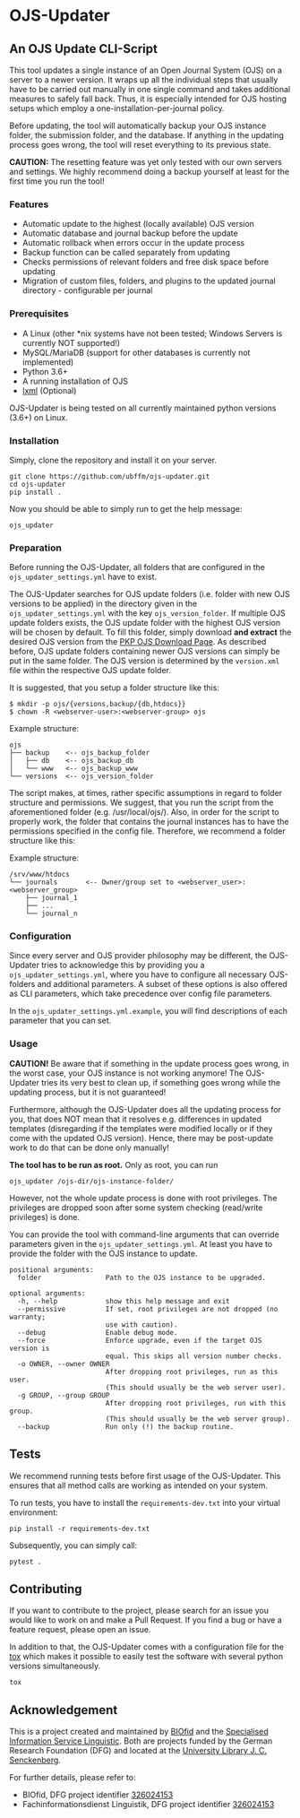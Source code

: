 # OJS-Updater

## An OJS Update CLI-Script

This tool updates a single instance of an Open Journal System (OJS) on a server to a newer version. It wraps up all
the individual steps that usually have to be carried out manually in one single command and takes additional measures to
safely fall back. Thus, it is especially intended for OJS hosting setups which employ a
one-installation-per-journal policy.

Before updating, the tool will automatically backup your OJS instance folder, the submission folder, and the database.
If anything in the updating process goes wrong, the tool will reset everything to its previous state.

**CAUTION:** The resetting feature was yet only tested with our own servers and settings. We highly recommend doing a
backup yourself at least for the first time you run the tool!

### Features

* Automatic update to the highest (locally available) OJS version
* Automatic database and journal backup before the update
* Automatic rollback when errors occur in the update process
* Backup function can be called separately from updating
* Checks permissions of relevant folders and free disk space before updating
* Migration of custom files, folders, and plugins to the updated journal directory - configurable per journal

### Prerequisites

* A Linux (other *nix systems have not been tested; Windows Servers is currently NOT supported!)
* MySQL/MariaDB (support for other databases is currently not implemented)
* Python 3.6+ 
* A running installation of OJS
* [lxml](https://pypi.org/project/lxml/) (Optional)

OJS-Updater is being tested on all currently maintained python versions (3.6+) on Linux.

### Installation

Simply, clone the repository and install it on your server.

```
git clone https://github.com/ubffm/ojs-updater.git
cd ojs-updater
pip install .
```

Now you should be able to simply run to get the help message:

`ojs_updater`

### Preparation

Before running the OJS-Updater, all folders that are configured in the `ojs_updater_settings.yml` have to exist.

The OJS-Updater searches for OJS update folders (i.e. folder with new OJS versions to be applied) in the directory given in the `ojs_updater_settings.yml` with the key `ojs_version_folder`. If multiple OJS update folders exists, the OJS update folder with the highest OJS version will be chosen by default. To fill this folder, simply download **and extract** the desired OJS version from the [PKP OJS Download Page](https://pkp.sfu.ca/ojs/ojs_download/). As described before, OJS update folders containing newer OJS versions can simply be put in the same folder. The OJS version is determined by the `version.xml` file within the respective OJS update folder.

It is suggested, that you setup a folder structure like this:
```shell
$ mkdir -p ojs/{versions,backup/{db,htdocs}}
$ chown -R <webserver-user>:<webserver-group> ojs
```
Example structure:
```
ojs            
├── backup    <-- ojs_backup_folder
│   ├── db    <-- ojs_backup_db
│   └── www   <-- ojs_backup_www
└── versions  <-- ojs_version_folder
```

The script makes, at times, rather specific assumptions in regard to folder structure and permissions. We suggest, that you run the script from the aforementioned folder (e.g. /usr/local/ojs/). Also, in order for the script to properly work, the folder that contains the journal instances has to have the permissions specified in the config file. Therefore, we recommend a folder structure like this:

Example structure:
```
/srv/www/htdocs            
└── journals       <-- Owner/group set to <webserver_user>:<webserver_group> 
    ├── journal_1  
    ├── ...
    └── journal_n  
```

### Configuration

Since every server and OJS provider philosophy may be different, the OJS-Updater tries to acknowledge this by providing you
a `ojs_updater_settings.yml`, where you have to configure all necessary OJS-folders and additional parameters. A subset of these options is also offered as CLI parameters, which take precedence over config file parameters.

In the `ojs_updater_settings.yml.example`, you will find descriptions of each parameter that you can set.

### Usage

**CAUTION!** Be aware that if something in the update process goes wrong, in the worst case, your OJS instance is not
working anymore! The OJS-Updater tries its very best to clean up, if something goes wrong while the updating process,
but it is not guaranteed!

Furthermore, although the OJS-Updater does all the updating process for you, that does NOT mean that it resolves e.g. differences in updated templates (disregarding if the templates were modified locally or if they come with the updated OJS version). Hence, there may be post-update work to do that can be done only manually!

**The tool has to be run as root.** Only as root, you can run

```
ojs_updater /ojs-dir/ojs-instance-folder/
```

However, not the whole update process is done with root privileges. The privileges are dropped soon after some system checking (read/write privileges) is done.

You can provide the tool with command-line arguments that can override parameters given in the `ojs_updater_settings.yml`. At least you have to provide the folder with the OJS instance to update.

```
positional arguments:
  folder                Path to the OJS instance to be upgraded.

optional arguments:
  -h, --help            show this help message and exit
  --permissive          If set, root privileges are not dropped (no warranty;
                        use with caution).
  --debug               Enable debug mode.
  --force               Enforce upgrade, even if the target OJS version is
                        equal. This skips all version number checks.
  -o OWNER, --owner OWNER
                        After dropping root privileges, run as this user.
                        (This should usually be the web server user).
  -g GROUP, --group GROUP
                        After dropping root privileges, run with this group.
                        (This should usually be the web server group).
  --backup              Run only (!) the backup routine.
```

## Tests

We recommend running tests before first usage of the OJS-Updater. This ensures that all method calls are working as intended on your system.

To run tests, you have to install the `requirements-dev.txt` into your virtual environment:

```shell
pip install -r requirements-dev.txt
```

Subsequently, you can simply call:

```shell
pytest .
```

## Contributing

If you want to contribute to the project, please search for an issue you would like to work on and make a Pull Request.
If you find a bug or have a feature request, please open an issue.

In addition to that, the OJS-Updater comes with a configuration file for the [tox](https://tox.readthedocs.io) which makes it possible to
easily test the software with several python versions simultaneously. 
```shell
tox
```


## Acknowledgement

This is a project created and maintained by [BIOfid](https://www.biofid.de/en/) and 
the [Specialised Information Service Linguistic](https://www.linguistik.de/en/).
Both are projects funded by the German Research Foundation (DFG) and located at the [University Library J. C. Senckenberg](https://www.ub.uni-frankfurt.de/).

For further details, please refer to:

- BIOfid, DFG project identifier [326024153](https://gepris.dfg.de/gepris/projekt/326061700?language=en)
- Fachinformationsdienst Linguistik, DFG project identifier [326024153](https://gepris.dfg.de/gepris/projekt/326024153?language=en)
